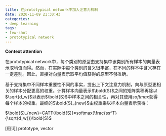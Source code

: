 ```yaml
---
title: 在prototypical network中加入注意力机制
date: 2020-11-09 21:30:43
categories:
- deep learning
tags:
- few-shot
- prototypical network
---
```


**Context attention**

在prototypical network中，每个类别的原型由支持集中该类别所有样本的向量表示取均值而得。然而，在实际中每个类别的含义很丰富，在不同的样本中含义存在一定差别。因此，直接对向量表示取平均值获得的原型不够准确。

基于支持集中不同样本重要性不同的事实，提出上下文注意力机制，向与原型更相关的样本分配更高的权重。计算样本向量表示$\bold{S}$之间的矩阵乘积再除以$\sqrt{d_w}$以表示$\bold{S}$中样本之间的相关性，再对其使用$softmax$获得每个样本的权重。最终的$\bold{S}_{new}$由权重乘以样本向量表示获得：

$\bold{S}_{new}=CATT(\bold{S})=softmax(\frac{ss^T}{\sqrt{d_w}})\bold{S}$



[用词] prototype, vector

